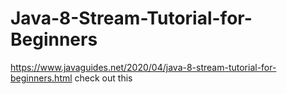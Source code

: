 # Java-8-Stream-Tutorial-for-Beginners
https://www.javaguides.net/2020/04/java-8-stream-tutorial-for-beginners.html check out this 
